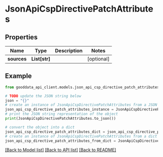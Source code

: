 # JsonApiCspDirectivePatchAttributes


## Properties

Name | Type | Description | Notes
------------ | ------------- | ------------- | -------------
**sources** | **List[str]** |  | [optional] 

## Example

```python
from gooddata_api_client.models.json_api_csp_directive_patch_attributes import JsonApiCspDirectivePatchAttributes

# TODO update the JSON string below
json = "{}"
# create an instance of JsonApiCspDirectivePatchAttributes from a JSON string
json_api_csp_directive_patch_attributes_instance = JsonApiCspDirectivePatchAttributes.from_json(json)
# print the JSON string representation of the object
print(JsonApiCspDirectivePatchAttributes.to_json())

# convert the object into a dict
json_api_csp_directive_patch_attributes_dict = json_api_csp_directive_patch_attributes_instance.to_dict()
# create an instance of JsonApiCspDirectivePatchAttributes from a dict
json_api_csp_directive_patch_attributes_from_dict = JsonApiCspDirectivePatchAttributes.from_dict(json_api_csp_directive_patch_attributes_dict)
```
[[Back to Model list]](../README.md#documentation-for-models) [[Back to API list]](../README.md#documentation-for-api-endpoints) [[Back to README]](../README.md)


